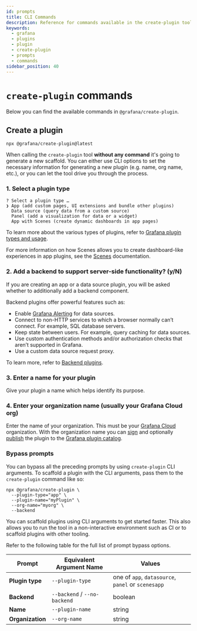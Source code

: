 ```yaml
---
id: prompts
title: CLI Commands
description: Reference for commands available in the create-plugin tool.
keywords:
  - grafana
  - plugins
  - plugin
  - create-plugin
  - prompts
  - commands
sidebar_position: 40
---
```


# `create-plugin` commands

Below you can find the available commands in `@grafana/create-plugin`.

## Create a plugin

```
npx @grafana/create-plugin@latest
```

When calling the `create-plugin` tool **without any command** it's going to generate a new scaffold. You can either use CLI options to set the necessary information for generating a new plugin (e.g. name, org name, etc.), or you can let the tool drive you through the process.

### 1. Select a plugin type

```
? Select a plugin type …
❯ App (add custom pages, UI extensions and bundle other plugins)
  Data source (query data from a custom source)
  Panel (add a visualization for data or a widget)
  App with Scenes (create dynamic dashboards in app pages)
```

To learn more about the various types of plugins, refer to [Grafana plugin types and usage](../key-concepts/plugin-types-usage.md).

For more information on how Scenes allows you to create dashboard-like experiences in app plugins, see the [Scenes](https://grafana.com/developers/scenes) documentation.

### 2. Add a backend to support server-side functionality? (y/N)

If you are creating an app or a data source plugin, you will be asked whether to additionally add a backend component.

Backend plugins offer powerful features such as:

- Enable [Grafana Alerting](https://grafana.com/docs/grafana/latest/alerting/) for data sources.
- Connect to non-HTTP services to which a browser normally can’t connect. For example, SQL database servers.
- Keep state between users. For example, query caching for data sources.
- Use custom authentication methods and/or authorization checks that aren’t supported in Grafana.
- Use a custom data source request proxy.

To learn more, refer to [Backend plugins](../key-concepts/backend-plugins/index.md).

### 3. Enter a name for your plugin

Give your plugin a name which helps identify its purpose.

### 4. Enter your organization name (usually your Grafana Cloud org)

Enter the name of your organization. This must be your [Grafana Cloud](https://grafana.com/signup/) organization. With the organization name you can [sign](../publish-a-plugin/sign-a-plugin.md) and optionally [publish](../publish-a-plugin/publish-or-update-a-plugin.md) the plugin to the [Grafana plugin catalog](https://grafana.com/grafana/plugins).

### Bypass prompts

You can bypass all the preceding prompts by using `create-plugin` CLI arguments. To scaffold a plugin with the CLI arguments, pass them to the `create-plugin` command like so:

```
npx @grafana/create-plugin \
  --plugin-type="app" \
  --plugin-name="myPlugin" \
  --org-name="myorg" \
  --backend
```

You can scaffold plugins using CLI arguments to get started faster. This also allows you to run the tool in a non-interactive environment such as CI or to scaffold plugins with other tooling.

Refer to the following table for the full list of prompt bypass options.

| Prompt           | Equivalent Argument Name     | Values                                             |
| ---------------- | ---------------------------- | -------------------------------------------------- |
| **Plugin type**  | `--plugin-type`              | one of `app`, `datasource`, `panel` or `scenesapp` |
| **Backend**      | `--backend` / `--no-backend` | boolean                                            |
| **Name**         | `--plugin-name`              | string                                             |
| **Organization** | `--org-name`                 | string                                             |
